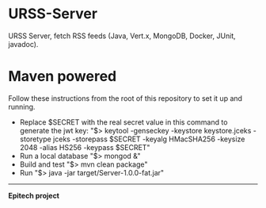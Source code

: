 # URSS-Server
URSS Server, fetch RSS feeds (Java, Vert.x, MongoDB, Docker, JUnit, javadoc).

# Maven powered
Follow these instructions from the root of this repository to set it up and running.
* Replace $SECRET with the real secret value in this command to generate the jwt key: "$> keytool -genseckey -keystore keystore.jceks -storetype jceks -storepass $SECRET -keyalg HMacSHA256 -keysize 2048 -alias HS256 -keypass $SECRET"
* Run a local database "$> mongod &"
* Build and test "$> mvn clean package"
* Run "$> java -jar target/Server-1.0.0-fat.jar"

---

__Epitech project__

